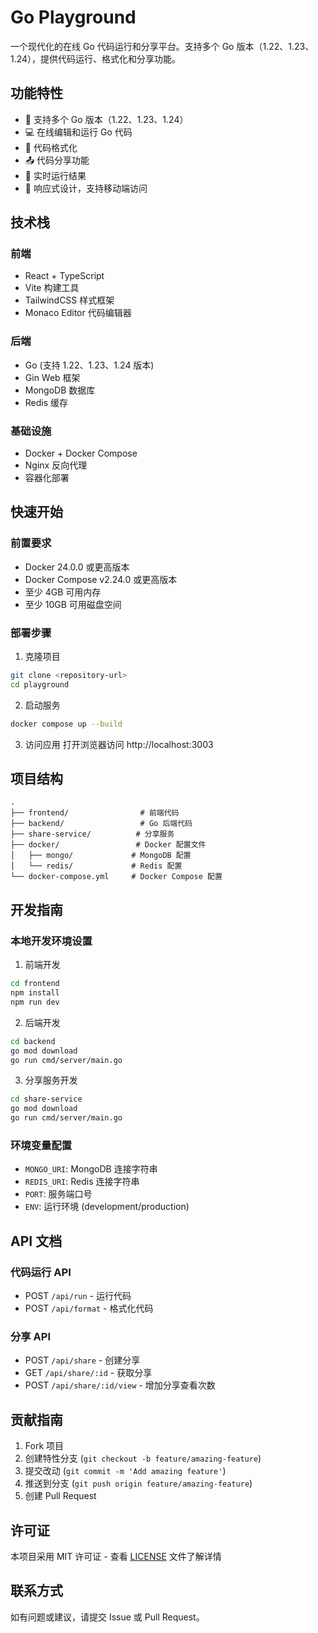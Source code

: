 # Go Playground

一个现代化的在线 Go 代码运行和分享平台。支持多个 Go 版本（1.22、1.23、1.24），提供代码运行、格式化和分享功能。

## 功能特性

- 🚀 支持多个 Go 版本（1.22、1.23、1.24）
- 💻 在线编辑和运行 Go 代码
- 🎨 代码格式化
- 📤 代码分享功能
- 🔄 实时运行结果
- 📱 响应式设计，支持移动端访问

## 技术栈

### 前端
- React + TypeScript
- Vite 构建工具
- TailwindCSS 样式框架
- Monaco Editor 代码编辑器

### 后端
- Go (支持 1.22、1.23、1.24 版本)
- Gin Web 框架
- MongoDB 数据库
- Redis 缓存

### 基础设施
- Docker + Docker Compose
- Nginx 反向代理
- 容器化部署

## 快速开始

### 前置要求

- Docker 24.0.0 或更高版本
- Docker Compose v2.24.0 或更高版本
- 至少 4GB 可用内存
- 至少 10GB 可用磁盘空间

### 部署步骤

1. 克隆项目
```bash
git clone <repository-url>
cd playground
```

2. 启动服务
```bash
docker compose up --build
```

3. 访问应用
打开浏览器访问 http://localhost:3003

## 项目结构

```
.
├── frontend/                # 前端代码
├── backend/                 # Go 后端代码
├── share-service/          # 分享服务
├── docker/                 # Docker 配置文件
│   ├── mongo/             # MongoDB 配置
│   └── redis/             # Redis 配置
└── docker-compose.yml     # Docker Compose 配置
```

## 开发指南

### 本地开发环境设置

1. 前端开发
```bash
cd frontend
npm install
npm run dev
```

2. 后端开发
```bash
cd backend
go mod download
go run cmd/server/main.go
```

3. 分享服务开发
```bash
cd share-service
go mod download
go run cmd/server/main.go
```

### 环境变量配置

- `MONGO_URI`: MongoDB 连接字符串
- `REDIS_URI`: Redis 连接字符串
- `PORT`: 服务端口号
- `ENV`: 运行环境 (development/production)

## API 文档

### 代码运行 API
- POST `/api/run` - 运行代码
- POST `/api/format` - 格式化代码

### 分享 API
- POST `/api/share` - 创建分享
- GET `/api/share/:id` - 获取分享
- POST `/api/share/:id/view` - 增加分享查看次数

## 贡献指南

1. Fork 项目
2. 创建特性分支 (`git checkout -b feature/amazing-feature`)
3. 提交改动 (`git commit -m 'Add amazing feature'`)
4. 推送到分支 (`git push origin feature/amazing-feature`)
5. 创建 Pull Request

## 许可证

本项目采用 MIT 许可证 - 查看 [LICENSE](LICENSE) 文件了解详情

## 联系方式

如有问题或建议，请提交 Issue 或 Pull Request。 